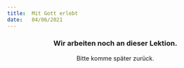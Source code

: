 ```yaml
---
title:  Mit Gott erlebt
date:   04/06/2021
---
```


### <center>Wir arbeiten noch an dieser Lektion.</center>
<center>Bitte komme später zurück.</center>